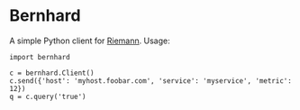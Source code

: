 # Bernhard

A simple Python client for [Riemann](http://github.com/aphyr/riemann). Usage:

    import bernhard
    
    c = bernhard.Client()
    c.send({'host': 'myhost.foobar.com', 'service': 'myservice', 'metric': 12})
    q = c.query('true')

